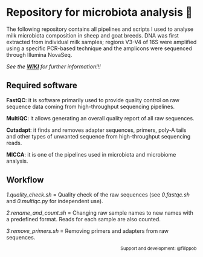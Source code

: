 # Repository for microbiota analysis 🦠
The following repository contains all pipelines and scripts I used to analyse milk microbiota composition in sheep and goat breeds. DNA was first extracted from individual milk samples; regions V3-V4 of 16S were amplified using a specific PCR-based technique and the amplicons were sequenced through Illumina NovaSeq.

*See the **[WIKI](https://github.com/gioche96/milk_microbiota/wiki)** for further information!!!*

## Required software
**FastQC**: it is software primarily used to provide quality control on raw sequence data coming from high-throughput sequencing pipelines. 

**MultiQC**: it allows generating an overall quality report of all raw sequences.

**Cutadapt**: it finds and removes adapter sequences, primers, poly-A tails and other types of unwanted sequence from high-throughput sequencing reads.

**MICCA**: it is one of the pipelines used in microbiota and microbiome analysis. 

## Workflow
*1.quality_check.sh*  =  Quality check of the raw sequences (see _0.fastqc.sh_ and _0.multiqc.py_ for independent use).

*2.rename_and_count.sh*  =  Changing raw sample names to new names with a predefined format. Reads for each sample are also counted. 

*3.remove_primers.sh*  =  Removing primers and adapters from raw sequences. 

<p align="right">
<sub>Support and development: @filippob<sub>
</p>
